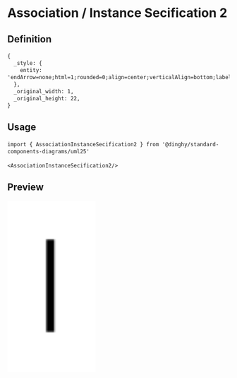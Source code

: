 # Association / Instance Secification 2

## Definition

```
{
  _style: { 
    entity: 'endArrow=none;html=1;rounded=0;align=center;verticalAlign=bottom;labelBackgroundColor=none;',
  },
  _original_width: 1,
  _original_height: 22,
}
```

## Usage

```
import { AssociationInstanceSecification2 } from '@dinghy/standard-components-diagrams/uml25'

<AssociationInstanceSecification2/>
```

## Preview

<img src="./association-instance-secification-2.png" width="200"/>

